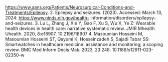 https://www.aans.org/Patients/Neurosurgical-Conditions-and-Treatments/Epilepsy.
2. Epilepsy and seizures. (2023). Accessed: March 13, 2024: https://www.ninds.nih.gov/health-
information/disorders/epilepsy-and-seizures.
3. Lu L, Zhang J, Xie Y, Gao F, Xu S, Wu X, Ye Z: Wearable health devices in health care: narrative systematic
review. JMIR Mhealth Uhealth. 2020, 8:e18907. 10.2196/18907
4. Masoumian Hosseini M, Masoumian Hosseini ST, Qayumi K, Hosseinzadeh S, Sajadi Tabar SS: Smartwatches
in healthcare medicine: assistance and monitoring; a scoping review. BMC Med Inform Decis Mak. 2023,
23:248. 10.1186/s12911-023-02350-w